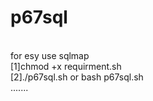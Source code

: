 # p67sql
<br>
for esy use sqlmap
<br>
[1]chmod +x requirment.sh
<br>
[2]./p67sql.sh or bash p67sql.sh
<br>
.......
